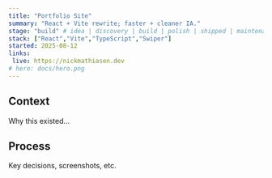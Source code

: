 ```yaml
---
title: "Portfolio Site"
summary: "React + Vite rewrite; faster + cleaner IA."
stage: "build" # idea | discovery | build | polish | shipped | maintenance
stack: ["React","Vite","TypeScript","Swiper"]
started: 2025-08-12
links:
 live: https://nickmathiasen.dev
# hero: docs/hero.png
---
```


## Context
Why this existed…

## Process
Key decisions, screenshots, etc.

<!-- ![Homepage](docs/hero.png) -->